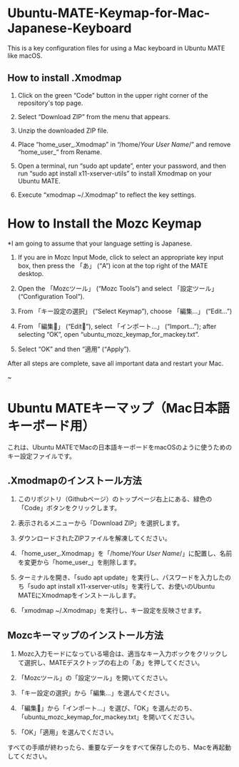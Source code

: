 # Ubuntu-MATE-Keymap-for-Mac-Japanese-Keyboard

This is a key configuration files for using a Mac keyboard in Ubuntu MATE like macOS.

## How to install .Xmodmap

1. Click on the green “Code” button in the upper right corner of the repository's top page.

2. Select “Download ZIP” from the menu that appears.

3. Unzip the downloaded ZIP file.

4. Place “home_user_.Xmodmap” in “/home/*Your User Name*/” and remove “home_user_” from Rename.

5. Open a terminal, run “sudo apt update”, enter your password, and then run “sudo apt install x11-xserver-utils” to install Xmodmap on your Ubuntu MATE.

6. Execute “xmodmap ~/.Xmodmap” to reflect the key settings.

# How to Install the Mozc Keymap

*I am going to assume that your language setting is Japanese.

1. If you are in Mozc Input Mode, click to select an appropriate key input box, then press the 「あ」 (“A”) icon at the top right of the MATE desktop.

2. Open the 「Mozcツール」 (“Mozc Tools”) and select 「設定ツール」 (“Configuration Tool”).

3. From 「キー設定の選択」 (“Select Keymap”), choose 「編集...」 (“Edit...”)

4. From 「編集🔽」 (“Edit🔽”), select 「インポート...」 (“Import...”); after selecting “OK”, open “ubuntu_mozc_keymap_for_mackey.txt”.

5. Select “OK” and then “適用” (“Apply”).

After all steps are complete, save all important data and restart your Mac.

~

# Ubuntu MATEキーマップ（Mac日本語キーボード用）

これは、Ubuntu MATEでMacの日本語キーボードをmacOSのように使うためのキー設定ファイルです。

## .Xmodmapのインストール方法

1. このリポジトリ（Githubページ）のトップページ右上にある、緑色の「Code」ボタンをクリックします。

2. 表示されるメニューから「Download ZIP」を選択します。

3. ダウンロードされたZIPファイルを解凍してください。

4. 「home_user_.Xmodmap」を「/home/*Your User Name*/」に配置し、名前を変更から「home_user_」を削除します。

5. ターミナルを開き、「sudo apt update」を実行し、パスワードを入力したのち「sudo apt install x11-xserver-utils」を実行して、お使いのUbuntu MATEにXmodmapをインストールします。

6. 「xmodmap ~/.Xmodmap」を実行し、キー設定を反映させます。

## Mozcキーマップのインストール方法

1. Mozc入力モードになっている場合は、適当なキー入力ボックをクリックして選択し、MATEデスクトップの右上の「あ」を押してください。

2. 「Mozcツール」の「設定ツール」を開いてください。

3. 「キー設定の選択」から「編集...」を選んでください。

4. 「編集🔽」から「インポート...」を選び、「OK」を選んだのち、「ubuntu_mozc_keymap_for_mackey.txt」を開いてください。

5. 「OK」「適用」を選んでください。

すべての手順が終わったら、重要なデータをすべて保存したのち、Macを再起動してください。

